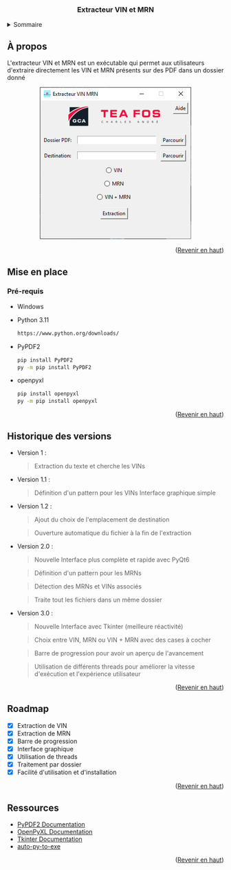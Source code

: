 <!-- LOGO PROJET -->
<div align="center">
  <h3 align="center">Extracteur VIN et MRN</h3>
</div>

<!-- SOMMAIRE -->
<details>
  <summary>Sommaire</summary>
  <ol>
    <li>
      <a href="#a-propos">À propos</a>
    </li>
    <li>
      <a href="#mise-en-place">Mise en place</a>
      <ul>
        <li><a href="#prerequis">Pré-requis</a></li>
        <li><a href="#installation">Installation</a></li>
      </ul>
    </li>
    <li><a href="#utilisation">Utilisation</a></li>
    <li><a href="#roadmap">Roadmap</a></li>
    <lia><a href="#versionhistory">Historique des versions</a></li>
    <li><a href="#ressources">Ressources utilisés</a></li>
  </ol>
</details>

<!-- À propos -->
## À propos


L'extracteur VIN et MRN est un exécutable qui permet aux utilisateurs d'extraire directement les VIN et MRN présents sur des PDF dans un dossier donné

<p align="center">
  <img src="https://github.com/clementfornes13/Extracteur-VIN-MRN/blob/main/images/Screenshot%20Interface.png" alt="Screenshot" />
</p>

<p align="right">(<a href="#readme-top">Revenir en haut</a>)</p>


<!-- Mise en place -->
## Mise en place

### Pré-requis

* Windows

* Python 3.11
  ```sh
  https://www.python.org/downloads/
  ```
  
* PyPDF2
  ```sh
  pip install PyPDF2
  py -m pip install PyPDF2
  ```

* openpyxl
  ```sh
  pip install openpyxl
  py -m pip install openpyxl
  ```

<p align="right">(<a href="#readme-top">Revenir en haut</a>)</p>

<!-- Historique des versions -->
## Historique des versions

- Version 1 : 

	> Extraction du texte et cherche les VINs

- Version 1.1 :

	> Définition d'un pattern pour les VINs
  > Interface graphique simple

- Version 1.2 :

  > Ajout du choix de l'emplacement de destination

  > Ouverture automatique du fichier à la fin de l'extraction

- Version 2.0 :

  > Nouvelle Interface plus complète et rapide avec PyQt6
  
  > Définition d'un pattern pour les MRNs

  > Détection des MRNs et VINs associés
 
  > Traite tout les fichiers dans un même dossier

- Version 3.0 :

  > Nouvelle Interface avec Tkinter (meilleure réactivité)

  > Choix entre VIN, MRN ou VIN + MRN avec des cases à cocher

  > Barre de progression pour avoir un aperçu de l'avancement

  > Utilisation de différents threads pour améliorer la vitesse d'exécution et l'expérience utilisateur

<p align="right">(<a href="#readme-top">Revenir en haut</a>)</p>

<!-- ROADMAP -->
## Roadmap

- [x] Extraction de VIN 
- [x] Extraction de MRN
- [x] Barre de progression
- [x] Interface graphique
- [x] Utilisation de threads
- [x] Traitement par dossier
- [x] Facilité d'utilisation et d'installation

<p align="right">(<a href="#readme-top">Revenir en haut</a>)</p>

<!-- Ressources utilisées -->
## Ressources

* [PyPDF2 Documentation](https://pypdf2.readthedocs.io/en/3.0.0/)
* [OpenPyXL Documentation](https://openpyxl.readthedocs.io/en/stable/)
* [Tkinter Documentation](https://docs.python.org/fr/3/library/tkinter.html)
* [auto-py-to-exe](https://pypi.org/project/auto-py-to-exe/)

<p align="right">(<a href="#readme-top">Revenir en haut</a>)</p>
